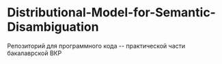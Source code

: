# Distributional-Model-for-Semantic-Disambiguation
Репозиторий для программного кода -- практической части бакалаврской ВКР
